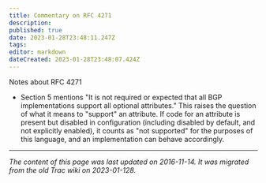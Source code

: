 ```yaml
---
title: Commentary on RFC 4271
description: 
published: true
date: 2023-01-28T23:48:11.247Z
tags: 
editor: markdown
dateCreated: 2023-01-28T23:48:07.424Z
---
```


Notes about RFC 4271

- Section 5 mentions "It is not required or expected that all BGP implementations support all optional attributes." This raises the question of what it means to "support" an attribute. If code for an attribute is present but disabled in configuration (including disabled by default, and not explicitly enabled), it counts as "not supported" for the purposes of this language, and an implementation can behave accordingly.
&nbsp;
&nbsp;
&nbsp;

---

*The content of this page was last updated on 2016-11-14. It was migrated from the old Trac wiki on 2023-01-128.*